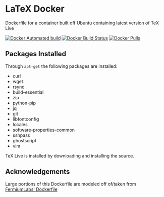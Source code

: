 # LaTeX Docker

Dockerfile for a container built off Ubuntu containing latest version of TeX Live

[![Docker Automated build](https://img.shields.io/docker/automated/matthewfeickert/latex-docker.svg)](https://hub.docker.com/r/matthewfeickert/latex-docker/)
[![Docker Build Status](https://img.shields.io/docker/build/matthewfeickert/latex-docker.svg)](https://hub.docker.com/r/matthewfeickert/latex-docker/builds/)
[![Docker Pulls](https://img.shields.io/docker/pulls/matthewfeickert/latex-docker.svg)](https://hub.docker.com/r/matthewfeickert/latex-docker/)

## Packages Installed

Through `apt-get` the following packages are installed:

- curl
- wget
- rsync
- build-essential
- zip
- python-pip
- jq
- git
- libfontconfig
- locales
- software-properties-common
- sshpass
- ghostscript
- vim

TeX Live is installed by downloading and installing the source.

## Acknowledgements
Large portions of this Dockerfile are modeled off of/taken from [FermiumLabs' Dockerfile](https://hub.docker.com/r/fermiumlabs/latex-docker/~/dockerfile/)
